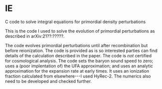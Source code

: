 # IE
C code to solve integral equations for primordial density perturbations


This is the code I used to solve the evolution of primordial perturbations as described in arXiv:21??:?????.

The code evolves primordial perturbations until after recombination but before reionization.  The code is provided as is so interested parties can find details of the calculation described in the paper.  The code is *not* certified for cosmological analysis.  The code sets the baryon sound speed to zero; uses a (poor implentation of) the UFA approximation; and uses an analytic approximation for the expansion rate at early times.  It uses an ionization fraction calculated from elsewhere---I used HyRec-2.  The numerics also need to be developed and checked further.
